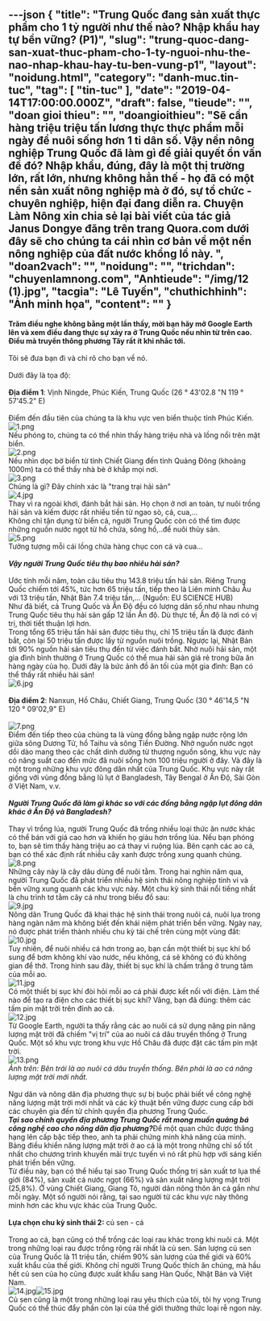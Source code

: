 ---json
{
    "title": "Trung Quốc đang sản xuất thực phẩm cho 1 tỷ người như thế nào? Nhập khẩu hay tự bền vững? (P1)",
    "slug": "trung-quoc-dang-san-xuat-thuc-pham-cho-1-ty-nguoi-nhu-the-nao-nhap-khau-hay-tu-ben-vung-p1",
    "layout": "noidung.html",
    "category": "danh-muc.tin-tuc",
    "tag": [
        "tin-tuc"
    ],
    "date": "2019-04-14T17:00:00.000Z",
    "draft": false,
    "tieude": "",
    "doan gioi thieu": "",
    "doangioithieu": "Sẽ cần hàng triệu triệu tấn lương thực thực phẩm mỗi ngày để nuôi sống hơn 1 tỉ dân số. Vậy nền nông nghiệp Trung Quốc đã làm gì để giải quyết ổn vấn đề đó? Nhập khẩu, đúng, đây là một thị trường lớn, rất lớn, nhưng không hẳn thế - họ đã có một nền sản xuất nông nghiệp mà ở đó, sự tổ chức - chuyên nghiệp, hiện đại đang diễn ra. Chuyện Làm Nông xin chia sẻ lại bài viết của tác giả Janus Dongye đăng trên trang Quora.com dưới đây sẽ cho chúng ta cái nhìn cơ bản về một nền nông nghiệp của đất nước khổng lồ này. ",
    "doan2vach": "",
    "noidung": "",
    "trichdan": "chuyenlamnong.com",
    "Anhtieude": "/img/12 (1).jpg",
    "tacgia": "Lê Tuyến",
    "chuthichhinh": "Ảnh minh họa",
    "__content__": ""
}
---
<p><strong>Trăm điều nghe kh&ocirc;ng bằng một lần thấy, mời bạn h&atilde;y mở Google Earth l&ecirc;n v&agrave; xem điều đang thực sự xảy ra ở Trung Quốc nếu nh&igrave;n từ tr&ecirc;n cao. Điều m&agrave; truyền th&ocirc;ng phương T&acirc;y rất &iacute;t khi nhắc tới.</strong><br />
<br />
T&ocirc;i sẽ đưa bạn đi v&agrave; chỉ r&otilde; cho bạn về n&oacute;.<br />
<br />
Dưới đ&acirc;y l&agrave; tọa độ:<br />
<br />
<strong>Địa điểm 1</strong>: Vịnh Ningde, Ph&uacute;c Kiến, Trung Quốc (26 &deg; 43&#39;02.8 &quot;N 119 &deg; 57&#39;45.2&quot; E)<br />
<br />
Điểm đến đầu ti&ecirc;n của ch&uacute;ng ta l&agrave; khu vực ven biển thuộc tỉnh Ph&uacute;c Kiến.<br />
<img alt="1.png" src="https://chuyenlamnong.com/attachments/1-png.1010/" /><br />
Nếu ph&oacute;ng to, ch&uacute;ng ta c&oacute; thể nh&igrave;n thấy h&agrave;ng triệu nh&agrave; v&agrave; lồng nổi tr&ecirc;n mặt biển.<br />
<img alt="2.png" src="https://chuyenlamnong.com/attachments/2-png.1011/" /><br />
Nếu nh&igrave;n dọc bờ biển từ tỉnh Chiết Giang đến tỉnh Quảng Đ&ocirc;ng (khoảng 1000m) ta c&oacute; thể thấy nh&agrave; b&egrave; ở khắp mọi nơi.<br />
<img alt="3.png" src="https://chuyenlamnong.com/attachments/3-png.1012/" /><br />
Ch&uacute;ng l&agrave; g&igrave;? Đ&acirc;y ch&iacute;nh x&aacute;c l&agrave; &quot;trang trại hải sản&quot;<br />
<img alt="4.jpg" src="https://chuyenlamnong.com/attachments/4-jpg.1013/" /><br />
Thay v&igrave; ra ngo&agrave;i khơi, đ&aacute;nh bắt hải sản. Họ chọn ở nơi an to&agrave;n, tự nu&ocirc;i trồng hải sản v&agrave; kiếm được rất nhiều tiền từ ngao s&ograve;, c&aacute;, cua,...<br />
Kh&ocirc;ng chỉ tận dụng từ biển c&aacute;, người Trung Quốc c&ograve;n c&oacute; thể t&igrave;m được những nguồn nước ngọt từ hồ chứa, s&ocirc;ng hồ,..để nu&ocirc;i thủy sản.<br />
<img alt="5.png" src="https://chuyenlamnong.com/attachments/5-png.1014/" /><br />
Tưởng tượng mỗi c&aacute;i lồng chứa h&agrave;ng chục con c&aacute; v&agrave; cua...<br />
<br />
<em><strong>Vậy người Trung Quốc ti&ecirc;u thụ bao nhi&ecirc;u hải sản?</strong></em><br />
<br />
Ước t&iacute;nh mỗi năm, to&agrave;n c&acirc;u ti&ecirc;u thụ 143.8 triệu tấn hải sản. Ri&ecirc;ng Trung Quốc chiếm tới 45%, tức hơn 65 triệu tấn, tiếp theo l&agrave; Li&ecirc;n minh Ch&acirc;u &Acirc;u với 13 triệu tấn, Nhật Bản 7.4 triệu tấn,... (Nguồn: EU SCIENCE HUB)<br />
Như đ&atilde; biết, cả Trung Quốc v&agrave; Ấn Độ đều c&oacute; lượng d&acirc;n số như nhau nhưng Trung Quốc ti&ecirc;u thụ hải sản gấp 12 lần Ấn độ. D&ugrave; thực tế, Ấn độ l&agrave; nơi c&oacute; vị trị, thời tiết thuận lợi hơn.<br />
Trong tổng 65 triệu tấn hải sản được ti&ecirc;u thụ, chỉ 15 triệu tấn l&agrave; được đ&aacute;nh bắt, c&ograve;n lại 50 triệu tấn được lấy từ nguồn nu&ocirc;i trồng. Ngược lại, Nhật Bản tới 90% nguồn hải sản ti&ecirc;u thụ đến từ việc đ&aacute;nh bắt. Nhờ nu&ocirc;i hải sản, một gia đ&igrave;nh b&igrave;nh thường ở Trung Quốc c&oacute; thể mua hải sản gi&aacute; rẻ trong bữa ăn h&agrave;ng ng&agrave;y của họ. Dưới đ&acirc;y l&agrave; bức ảnh đồ ăn tối của một gia đ&igrave;nh: Bạn c&oacute; thể thấy rất nhiều hải sản!<br />
<img alt="6.jpg" src="https://chuyenlamnong.com/attachments/6-jpg.1015/" /><br />
<br />
<strong>Địa điểm 2</strong>: Nanxun, Hồ Ch&acirc;u, Chiết Giang, Trung Quốc (30 &deg; 46&#39;14,5 &quot;N 120 &deg; 09&#39;02,9&quot; E)<br />
<br />
<img alt="7.png" src="https://chuyenlamnong.com/attachments/7-png.1016/" /><br />
Điểm đến tiếp theo của ch&uacute;ng ta l&agrave; v&ugrave;ng đồng bằng ngập nước rộng lớn giữa s&ocirc;ng Dương Tử, hồ Taihu v&agrave; s&ocirc;ng Tiền Đường. Nhờ nguồn nước ngọt dồi d&agrave;o mang theo c&aacute;c chất dinh dưỡng từ thượng nguồn s&ocirc;ng, khu vực n&agrave;y c&oacute; năng suất cao đến mức đ&atilde; nu&ocirc;i sống hơn 100 triệu người ở đ&acirc;y. V&agrave; đ&acirc;y l&agrave; một trong những khu vực đ&ocirc;ng d&acirc;n nhất của Trung Quốc. Khu vực n&agrave;y rất giống với v&ugrave;ng đồng bằng lũ lụt ở Bangladesh, T&acirc;y Bengal ở Ấn Độ, S&agrave;i G&ograve;n ở Việt Nam, v.v.<br />
<br />
<em><strong>Người Trung Quốc đ&atilde; l&agrave;m g&igrave; kh&aacute;c so với c&aacute;c đồng bằng ngập lụt đ&ocirc;ng d&acirc;n kh&aacute;c ở Ấn Độ v&agrave; Bangladesh?</strong></em><br />
<br />
Thay v&igrave; trồng l&uacute;a, người Trung Quốc đ&atilde; trồng nhiều loại thức ăn nước kh&aacute;c c&oacute; thể b&aacute;n với gi&aacute; cao hơn v&agrave; khiến họ gi&agrave;u hơn trồng l&uacute;a. Nếu bạn ph&oacute;ng to, bạn sẽ t&igrave;m thấy h&agrave;ng triệu ao c&aacute; thay v&igrave; ruộng l&uacute;a. B&ecirc;n cạnh c&aacute;c ao c&aacute;, bạn c&oacute; thể x&aacute;c định rất nhiều c&acirc;y xanh được trồng xung quanh ch&uacute;ng.<br />
<img alt="8.png" src="https://chuyenlamnong.com/attachments/8-png.1017/" /><br />
Những c&acirc;y n&agrave;y l&agrave; c&acirc;y d&acirc;u d&ugrave;ng để nu&ocirc;i tằm. Trong hai ngh&igrave;n năm qua, người Trung Quốc đ&atilde; ph&aacute;t triển nhiều hệ sinh th&aacute;i n&ocirc;ng nghiệp tinh vi v&agrave; bền vững xung quanh c&aacute;c khu vực n&agrave;y. Một chu kỳ sinh th&aacute;i nổi tiếng nhất l&agrave; chu tr&igrave;nh tơ tằm c&acirc;y c&aacute; như trong biểu đồ sau:<br />
<img alt="9.jpg" src="https://chuyenlamnong.com/attachments/9-jpg.1018/" /><br />
N&ocirc;ng d&acirc;n Trung Quốc đ&atilde; khai th&aacute;c hệ sinh th&aacute;i trong nu&ocirc;i c&aacute;, nu&ocirc;i lụa trong h&agrave;ng ng&agrave;n năm m&agrave; kh&ocirc;ng biết đến kh&aacute;i niệm ph&aacute;t triển bền vững. Ng&agrave;y nay, n&oacute; được ph&aacute;t triển th&agrave;nh nhiều chu kỳ t&aacute;i chế tr&ecirc;n c&ugrave;ng một v&ugrave;ng đất:<br />
<img alt="10.jpg" src="https://chuyenlamnong.com/attachments/10-jpg.1019/" /><br />
Tuy nhi&ecirc;n, để nu&ocirc;i nhiều c&aacute; hơn trong ao, bạn cần một thiết bị sục kh&iacute; bổ sung để bơm kh&ocirc;ng kh&iacute; v&agrave;o nước, nếu kh&ocirc;ng, c&aacute; sẽ kh&ocirc;ng c&oacute; đủ kh&ocirc;ng gian để thở. Trong h&igrave;nh sau đ&acirc;y, thiết bị sục kh&iacute; l&agrave; chấm trắng ở trung t&acirc;m của mỗi ao.<br />
<img alt="11.jpg" src="https://chuyenlamnong.com/attachments/11-jpg.1020/" /><br />
C&oacute; một thiết bị sục kh&iacute; đ&ograve;i hỏi mỗi ao c&aacute; phải được kết nối với điện. L&agrave;m thế n&agrave;o để tạo ra điện cho c&aacute;c thiết bị sục kh&iacute;? V&acirc;ng, bạn đ&atilde; đ&uacute;ng: th&ecirc;m c&aacute;c tấm pin mặt trời tr&ecirc;n đỉnh ao c&aacute;.<br />
<img alt="12.jpg" src="https://chuyenlamnong.com/attachments/12-jpg.1021/" /><br />
Từ Google Earth, người ta thấy rằng c&aacute;c ao nu&ocirc;i c&aacute; sử dụng năng pin năng lượng mặt trời đ&atilde; chiếm &quot;vị tr&iacute;&quot; của ao nu&ocirc;i c&aacute; d&acirc;u truyền thống ở Trung Quốc. Một số khu vực trong khu vực Hồ Ch&acirc;u đ&atilde; được đặt c&aacute;c tấm pin mặt trời.<br />
<img alt="13.png" src="https://chuyenlamnong.com/attachments/13-png.1022/" /><br />
<em>Ảnh tr&ecirc;n: B&ecirc;n tr&aacute;i l&agrave; ao nu&ocirc;i c&aacute; d&acirc;u truyền thống. B&ecirc;n phải l&agrave; ao c&aacute; năng lượng mặt trời mới nhất.</em><br />
<br />
Ngư d&acirc;n v&agrave; n&ocirc;ng d&acirc;n địa phương thực sự bị buộc phải biết về c&ocirc;ng nghệ năng lượng mặt trời mới nhất v&agrave; c&aacute;c kỹ thuật bền vững được cung cấp bởi c&aacute;c chuy&ecirc;n gia đến từ ch&iacute;nh quyền địa phương Trung Quốc.<br />
<strong><em>Tại sao ch&iacute;nh quyền địa phương Trung Quốc rất mong muốn quảng b&aacute; c&ocirc;ng nghệ cao cho n&ocirc;ng d&acirc;n địa phương?</em></strong>Để một quan chức được thăng hạng l&ecirc;n cấp bậc tiếp theo, anh ta phải chứng minh khả năng của m&igrave;nh. Bảng điều khiển năng lượng mặt trời ở ao c&aacute; l&agrave; một trong những chỉ số tốt nhất cho chương tr&igrave;nh khuyến m&atilde;i trực tuyến v&igrave; n&oacute; rất ph&ugrave; hợp với s&aacute;ng kiến ph&aacute;t triển bền vững.<br />
Từ điều n&agrave;y, bạn c&oacute; thể hiểu tại sao Trung Quốc thống trị sản xuất tơ lụa thế giới (84%), sản xuất c&aacute; nước ngọt (66%) v&agrave; sản xuất năng lượng mặt trời (25,8%). Ở v&ugrave;ng Chiết Giang, Giang T&ocirc;, người d&acirc;n n&ocirc;ng th&ocirc;n ăn c&aacute; gần như mỗi ng&agrave;y. Một số người n&oacute;i rằng, tại sao người từ c&aacute;c khu vực n&agrave;y th&ocirc;ng minh hơn c&aacute;c khu vực kh&aacute;c của Trung Quốc.<br />
<br />
<strong>Lựa chọn chu kỳ sinh th&aacute;i 2:</strong>&nbsp;củ sen - c&aacute;<br />
<br />
Trong ao c&aacute;, bạn cũng c&oacute; thể trồng c&aacute;c loại rau kh&aacute;c trong khi nu&ocirc;i c&aacute;. Một trong những loại rau được trồng rộng r&atilde;i nhất l&agrave; củ sen. Sản lượng củ sen của Trung Quốc l&agrave; 11 triệu tấn, chiếm 90% sản lượng của thế giới v&agrave; 60% xuất khẩu của thế giới. Kh&ocirc;ng chỉ người Trung Quốc th&iacute;ch ăn ch&uacute;ng, m&agrave; hầu hết củ sen của họ cũng được xuất khẩu sang H&agrave;n Quốc, Nhật Bản v&agrave; Việt Nam.<br />
<img alt="14.jpg" src="https://chuyenlamnong.com/attachments/14-jpg.1023/" /><img alt="15.jpg" src="https://chuyenlamnong.com/attachments/15-jpg.1024/" /><br />
Củ sen cũng l&agrave; một trong những loại rau y&ecirc;u th&iacute;ch của t&ocirc;i, t&ocirc;i hy vọng Trung Quốc c&oacute; thể th&uacute;c đẩy phần c&ograve;n lại của thế giới thưởng thức loại rễ ngon n&agrave;y.</p>
